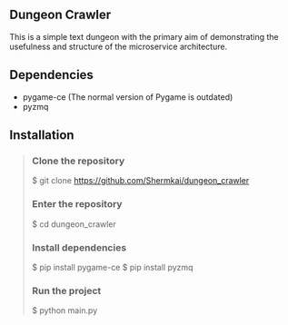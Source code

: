## Dungeon Crawler

This is a simple text dungeon with the primary aim of demonstrating the usefulness and structure of the microservice architecture.

## Dependencies

- pygame-ce (The normal version of Pygame is outdated)
- pyzmq

## Installation

> ### Clone the repository
> $ git clone https://github.com/Shermkai/dungeon_crawler
>
> ### Enter the repository
> $ cd dungeon_crawler
>
> ### Install dependencies
> $ pip install pygame-ce
> $ pip install pyzmq
>
> ### Run the project
> $ python main.py
